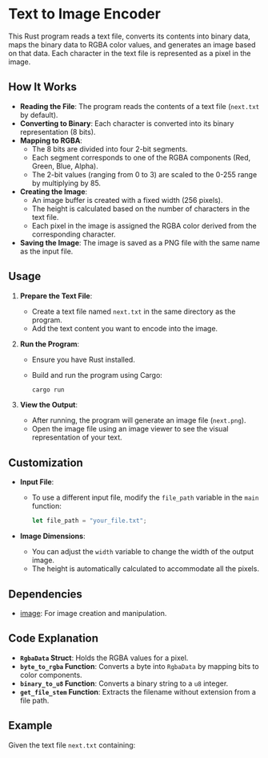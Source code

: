 # Text to Image Encoder

This Rust program reads a text file, converts its contents into binary data, maps the binary data to RGBA color values, and generates an image based on that data. Each character in the text file is represented as a pixel in the image.

## How It Works

- **Reading the File**: The program reads the contents of a text file (`next.txt` by default).
- **Converting to Binary**: Each character is converted into its binary representation (8 bits).
- **Mapping to RGBA**:
  - The 8 bits are divided into four 2-bit segments.
  - Each segment corresponds to one of the RGBA components (Red, Green, Blue, Alpha).
  - The 2-bit values (ranging from 0 to 3) are scaled to the 0-255 range by multiplying by 85.
- **Creating the Image**:
  - An image buffer is created with a fixed width (256 pixels).
  - The height is calculated based on the number of characters in the text file.
  - Each pixel in the image is assigned the RGBA color derived from the corresponding character.
- **Saving the Image**: The image is saved as a PNG file with the same name as the input file.

## Usage

1. **Prepare the Text File**:
   - Create a text file named `next.txt` in the same directory as the program.
   - Add the text content you want to encode into the image.

2. **Run the Program**:
   - Ensure you have Rust installed.
   - Build and run the program using Cargo:

     ```bash
     cargo run
     ```

3. **View the Output**:
   - After running, the program will generate an image file (`next.png`).
   - Open the image file using an image viewer to see the visual representation of your text.

## Customization

- **Input File**:
  - To use a different input file, modify the `file_path` variable in the `main` function:

    ```rust
    let file_path = "your_file.txt";
    ```

- **Image Dimensions**:
  - You can adjust the `width` variable to change the width of the output image.
  - The height is automatically calculated to accommodate all the pixels.

## Dependencies

- [image](https://crates.io/crates/image): For image creation and manipulation.

## Code Explanation

- **`RgbaData` Struct**: Holds the RGBA values for a pixel.
- **`byte_to_rgba` Function**: Converts a byte into `RgbaData` by mapping bits to color components.
- **`binary_to_u8` Function**: Converts a binary string to a `u8` integer.
- **`get_file_stem` Function**: Extracts the filename without extension from a file path.

## Example

Given the text file `next.txt` containing:

